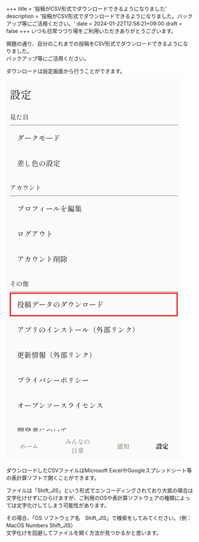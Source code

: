 +++
title = '投稿がCSV形式でダウンロードできるようになりました'
description = '投稿がCSV形式でダウンロードできるようになりました。バックアップ等にご活用ください。'
date = 2024-01-22T12:58:21+09:00
draft = false
+++
いつも日常つづり場をご利用いただきありがとうございます。

掲題の通り、自分のこれまでの投稿をCSV形式でダウンロードできるようになりました。  
バックアップ等にご活用ください。

ダウンロードは設定画面から行うことができます。

![投稿データのダウンロード画面](csv_download.png)

ダウンロードしたCSVファイルはMicrosoft ExcelやGoogleスプレッドシート等の表計算ソフトで開くことができます。

ファイルは「Shift_JIS」という形式でエンコーディングされており大抵の場合は文字化けせずにひらけますが、ご利用のOSや表計算ソフトウェアの種類によっては文字化けしてしまう可能性があります。

その場合、「OS ソフトウェア名　Shift_JIS」で検索をしてみてください。（例：MacOS Numbers Shift_JIS）  
文字化けを回避してファイルを開く方法が見つかるかと思います。

